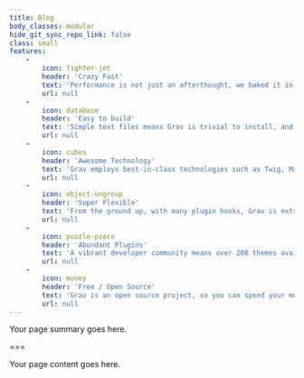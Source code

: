 ```yaml
---
title: Blog
body_classes: modular
hide_git_sync_repo_link: false
class: small
features:
    -
        icon: fighter-jet
        header: 'Crazy Fast'
        text: 'Performance is not just an afterthought, we baked it in from the start!'
        url: null
    -
        icon: database
        header: 'Easy to build'
        text: 'Simple text files means Grav is trivial to install, and easy to maintain'
        url: null
    -
        icon: cubes
        header: 'Awesome Technology'
        text: 'Grav employs best-in-class technologies such as Twig, Markdown &amp; Yaml'
        url: null
    -
        icon: object-ungroup
        header: 'Super Flexible'
        text: 'From the ground up, with many plugin hooks, Grav is extremely extensible'
        url: null
    -
        icon: puzzle-piece
        header: 'Abundant Plugins'
        text: 'A vibrant developer community means over 200 themes available to download'
        url: null
    -
        icon: money
        header: 'Free / Open Source'
        text: 'Grav is an open source project, so you can spend your money on other stuff'
        url: null
---
```


Your page summary goes here.

===

Your page content goes here.